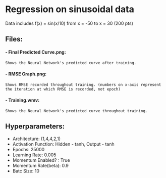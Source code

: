 # Regression on sinusoidal data

  Data includes f(x) = sin(x/10) from x = -50 to x = 30 (200 pts)

## Files:  
#### - Final Predicted Curve.png:  
    Shows the Neural Network's predicted curve after training.

#### - RMSE Graph.png:  
    Shows RMSE recorded throughout training. (numbers on x-axis represent the iteration at which RMSE is recorded, not epoch)

#### - Training.wmv:
    Shows the Neural Network's predicted curve throughout training.

## Hyperparameters:  
- Architecture: (1,4,4,2,1)
- Activation Function: Hidden - tanh, Output - tanh
- Epochs: 25000
- Learning Rate: 0.005
- Momentum Enabled? : True
- Momentum Rate(beta): 0.9
- Batc Size: 10
